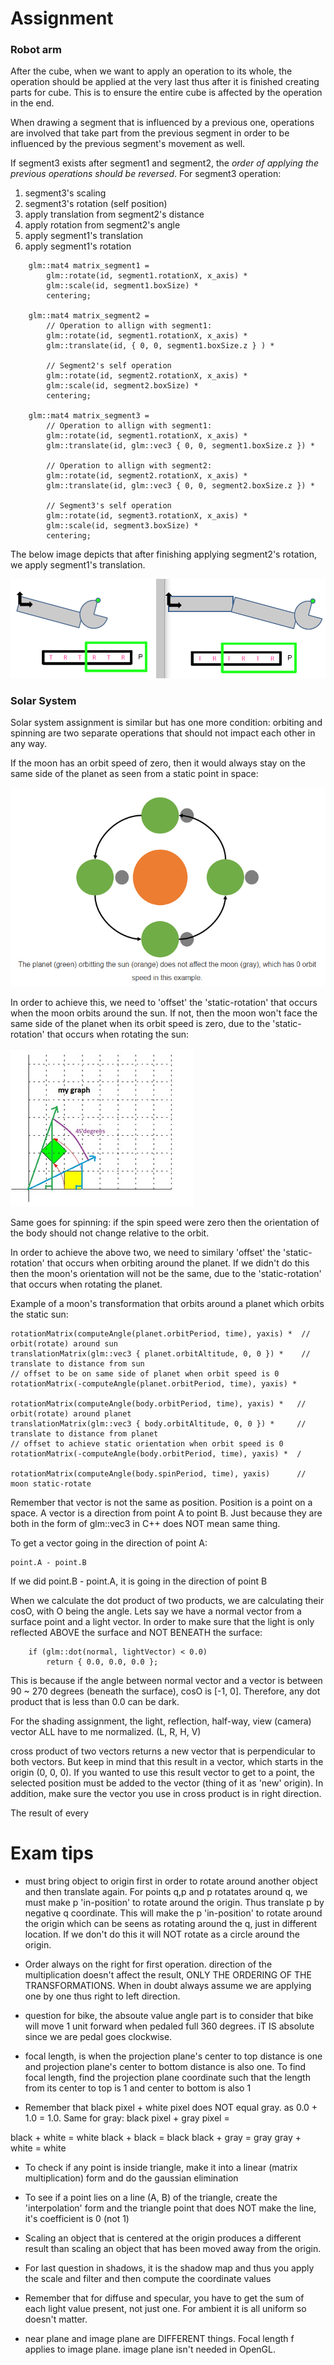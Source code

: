 # Assignment

### Robot arm
After the cube, when we want to apply an operation to its whole, the operation should be applied at the very last thus after it is finished creating parts for cube. This is to ensure the entire cube is affected by the operation in the end.

When drawing a segment that is influenced by a previous one, operations are involved that take part from the previous segment in order to be influenced by the previous segment's movement as well.

If segment3 exists after segment1 and segment2, the *order of applying the previous operations should be reversed*. For segment3 operation:

1. segment3's scaling
2. segment3's rotation (self position)
3. apply translation from segment2's distance
4. apply rotation from segment2's angle
5. apply segment1's translation
6. apply segment1's rotation

```
    glm::mat4 matrix_segment1 = 
        glm::rotate(id, segment1.rotationX, x_axis) * 
        glm::scale(id, segment1.boxSize) * 
        centering;

    glm::mat4 matrix_segment2 = 
        // Operation to allign with segment1:
        glm::rotate(id, segment1.rotationX, x_axis) * 
        glm::translate(id, { 0, 0, segment1.boxSize.z } ) *

        // Segment2's self operation
        glm::rotate(id, segment2.rotationX, x_axis) * 
        glm::scale(id, segment2.boxSize) * 
        centering;

    glm::mat4 matrix_segment3 =
        // Operation to allign with segment1:
        glm::rotate(id, segment1.rotationX, x_axis) *
        glm::translate(id, glm::vec3 { 0, 0, segment1.boxSize.z }) *

        // Operation to allign with segment2:
        glm::rotate(id, segment2.rotationX, x_axis) *
        glm::translate(id, glm::vec3 { 0, 0, segment2.boxSize.z }) * 

        // Segment3's self operation
        glm::rotate(id, segment3.rotationX, x_axis) * 
        glm::scale(id, segment3.boxSize) * 
        centering;
```

The below image depicts that after finishing applying segment2's rotation, we apply segment1's translation.

![Image](../../images/robot_arm.PNG)

### Solar System
Solar system assignment is similar but has one more condition: orbiting and spinning are two separate operations that should not impact each other in any way.

If the moon has an orbit speed of zero, then it would always stay on the same side of the planet as seen from a static point in space:

![Image](../../images/orbit.PNG)

In order to achieve this, we need to 'offset' the 'static-rotation' that occurs when the moon orbits around the sun. If not, then the moon won't face the same side of the planet when its orbit speed is zero, due to the 'static-rotation' that occurs when rotating the sun:

![Image](../../images/rotation_show.PNG)

Same goes for spinning: if the spin speed were zero then the orientation of the body should not change relative to the orbit. 

In order to achieve the above two, we need to similary 'offset' the 'static-rotation' that occurs when orbiting around the planet. If we didn't do this then the moon's orientation will not be the same, due to the 'static-rotation' that occurs when rotating the planet.

Example of a moon's transformation that orbits around a planet which orbits the static sun:

```
rotationMatrix(computeAngle(planet.orbitPeriod, time), yaxis) *  // orbit(rotate) around sun
translationMatrix(glm::vec3 { planet.orbitAltitude, 0, 0 }) *    // translate to distance from sun
// offset to be on same side of planet when orbit speed is 0
rotationMatrix(-computeAngle(planet.orbitPeriod, time), yaxis) * 

rotationMatrix(computeAngle(body.orbitPeriod, time), yaxis) *   // orbit(rotate) around planet
translationMatrix(glm::vec3 { body.orbitAltitude, 0, 0 }) *     // translate to distance from planet
// offset to achieve static orientation when orbit speed is 0
rotationMatrix(-computeAngle(body.orbitPeriod, time), yaxis) *  /

rotationMatrix(computeAngle(body.spinPeriod, time), yaxis)      // moon static-rotate
```

Remember that vector is not the same as position. Position is a point on a space. A vector is a direction from point A to point B. Just because they are both in the form of glm::vec3 in C++ does NOT mean same thing.

To get a vector going in the direction of point A:
```
point.A - point.B
```

If we did point.B - point.A, it is going in the direction of point B

When we calculate the dot product of two products, we are calculating their cosO, with O being the angle. Lets say we have a normal vector from a surface point and a light vector. In order to make sure that the light is only reflected ABOVE the surface and NOT BENEATH the surface:

```
    if (glm::dot(normal, lightVector) < 0.0)
        return { 0.0, 0.0, 0.0 }; 
```

This is because if the angle between normal vector and a vector is between 90 ~ 270 degrees (beneath the surface), cosO is [-1, 0]. Therefore, any dot product that is less than 0.0 can be dark.


For the shading assignment, the light, reflection, half-way, view (camera) vector ALL have to me normalized.
(L, R, H, V)

cross product of two vectors returns a new vector that is perpendicular to both vectors. But keep in mind that this result in a vector, which starts in the origin (0, 0, 0). If you wanted to use this result vector to get to a point, the selected position must be added to the vector (thing of it as 'new' origin). In addition, make sure the vector you use in cross product is in right direction.

The result of every 

# Exam tips

- must bring object to origin first in order to rotate around another object and then translate again. 
For points q,p and p rotatates around q, we must make p 'in-position' to rotate around the origin. 
Thus translate p by negative q coordinate. This will make the p 'in-position' to rotate around the origin which can be seens as 
rotating around the q, just in different location. If we don't do this it will NOT rotate as a circle
around the origin.

- Order always on the right for first operation. direction of the multiplication doesn't 
affect the result, ONLY THE ORDERING OF THE TRANSFORMATIONS. When in doubt always assume we are applying one by one thus right to left direction.

- question for bike, the absoute value angle part is to consider that bike will move 1 unit forward
when pedaled full 360 degrees. iT IS absolute since we are pedal goes clockwise.

- focal length, is when the projection plane's center to top distance is one and projection 
plane's center to bottom distance is also one. To find focal length, find the projection plane coordinate such 
that the length from its center to top is 1 and center to bottom is also 1

- Remember that black pixel + white pixel does NOT equal gray. as 0.0 + 1.0 = 1.0. Same for gray: black pixel + gray pixel =

black + white = white
black + black = black
black + gray = gray
gray + white = white

- To check if any point is inside triangle, make it into a linear (matrix multiplication) form
and do the gaussian elimination

- To see if a point lies on a line (A, B) of the triangle, create the  'interpolation' form
and the triangle point that does NOT make the line, it's coefficient is 0 (not 1)

- Scaling an object that is centered at the origin produces a different result than scaling an object that has been moved away 
from the origin. 

- For last question in shadows, it is the shadow map and thus you apply the scale and filter and then compute the coordinate values

- Remember that for diffuse and specular, you have to get the sum of each light value present, not just one. For ambient it is all uniform so doesn't matter.

- near plane and image plane are DIFFERENT things. Focal length f applies to image plane. image plane isn't needed in OpenGL.